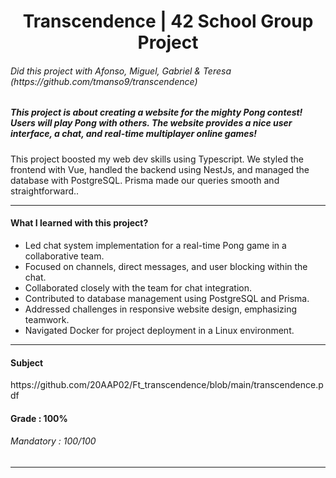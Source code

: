 <h1 align="center"> Transcendence | 42 School Group Project </h1>
<h6>Did this project with Afonso, Miguel, Gabriel & Teresa (https://github.com/tmanso9/transcendence)</h6>
<h5>This project is about creating a website for the mighty Pong contest! Users will play Pong with others. The website provides a nice user interface, a chat, and real-time multiplayer online games!</h5>
<p>This project boosted my web dev skills using Typescript. We styled the frontend with Vue, handled the backend using NestJs, and managed the database with PostgreSQL. Prisma made our queries smooth and straightforward..</p>


-----

<h4>What I learned with this project?</h4>

- Led chat system implementation for a real-time Pong game in a collaborative team.
- Focused on channels, direct messages, and user blocking within the chat.
- Collaborated closely with the team for chat integration.
- Contributed to database management using PostgreSQL and Prisma.
- Addressed challenges in responsive website design, emphasizing teamwork.
- Navigated Docker for project deployment in a Linux environment.



----

<h4>Subject</h4>
https://github.com/20AAP02/Ft_transcendence/blob/main/transcendence.pdf
<br>
<h4>Grade : 100%</h4>
<h6>Mandatory : 100/100</h6>

----
